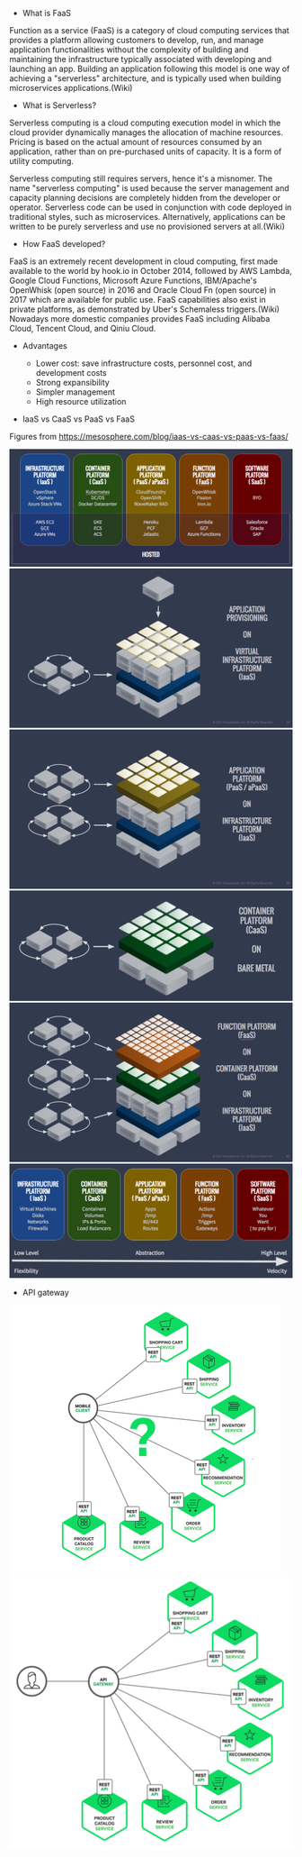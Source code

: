 - What is FaaS

Function as a service (FaaS) is a category of cloud computing services that provides a platform allowing customers to develop, run, and manage application functionalities without the complexity of building and maintaining the infrastructure typically associated with developing and launching an app. Building an application following this model is one way of achieving a "serverless" architecture, and is typically used when building microservices applications.(Wiki)

- What is Serverless?

Serverless computing is a cloud computing execution model in which the cloud provider dynamically manages the allocation of machine resources. Pricing is based on the actual amount of resources consumed by an application, rather than on pre-purchased units of capacity. It is a form of utility computing.

Serverless computing still requires servers, hence it's a misnomer. The name "serverless computing" is used because the server management and capacity planning decisions are completely hidden from the developer or operator. Serverless code can be used in conjunction with code deployed in traditional styles, such as microservices. Alternatively, applications can be written to be purely serverless and use no provisioned servers at all.(Wiki)

- How FaaS developed?

FaaS is an extremely recent development in cloud computing, first made available to the world by hook.io in October 2014, followed by AWS Lambda, Google Cloud Functions, Microsoft Azure Functions, IBM/Apache's OpenWhisk (open source) in 2016 and Oracle Cloud Fn (open source) in 2017 which are available for public use. FaaS capabilities also exist in private platforms, as demonstrated by Uber's Schemaless triggers.(Wiki) Nowadays more domestic companies provides FaaS including Alibaba Cloud, Tencent Cloud, and Qiniu Cloud.

- Advantages

	+ Lower cost: save infrastructure costs, personnel cost, and development costs
	+ Strong expansibility
	+ Simpler management
	+ High resource utilization

- IaaS vs CaaS vs PaaS vs FaaS

Figures from https://mesosphere.com/blog/iaas-vs-caas-vs-paas-vs-faas/

![Platform  Hosted](figures/platform-spectrum-small.png)
![IaaS](figures/IaaS.png)
![PaaS](figures/PaaS-IaaS.png)
![CaaS](figures/CaaS-Metal.png)
![FaaS](figures/FaaS-CaaS-IaaS.png)
![Platform Abstration](figures/cloud-platform-abstration.png)

- API gateway

![Traditional API](figures/api.png)
![API gateway](figures/api-gateway.png)


